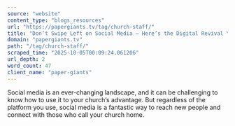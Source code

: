 ```yaml
---
source: "website"
content_type: "blogs_resources"
url: "https://papergiants.tv/tag/church-staff/"
title: "Don’t Swipe Left on Social Media – Here’s the Digital Revival You Need!"
domain: "papergiants.tv"
path: "/tag/church-staff/"
scraped_time: "2025-10-05T00:09:24.061206"
url_depth: 2
word_count: 47
client_name: "paper-giants"
---
```


Social media is an ever-changing landscape, and it can be challenging to know how to use it to your church’s advantage. But regardless of the platform you use, social media is a fantastic way to reach new people and connect with those who call your church home.